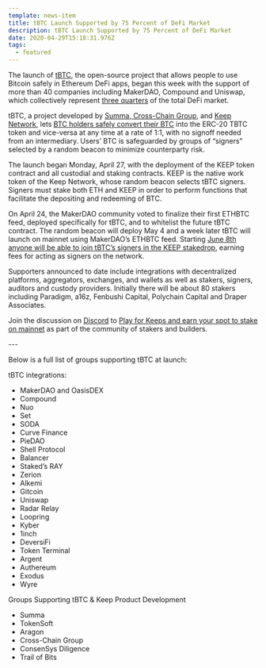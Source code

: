 ```yaml
---
template: news-item
title: tBTC Launch Supported by 75 Percent of DeFi Market
description: tBTC Launch Supported by 75 Percent of DeFi Market
date: 2020-04-29T15:18:31.976Z
tags:
  - featured
---
```

The launch of [tBTC](https://tbtc.network/), the open-source project that allows people to use Bitcoin safely in Ethereum DeFi apps, began this week with the support of more than 40 companies including MakerDAO, Compound and Uniswap, which collectively represent [three quarters](https://defipulse.com/) of the total DeFi market.

tBTC, a project developed by [Summa](https://summa.one/),[ Cross-Chain Group](https://www.crosschain.group/), and [Keep Network](http://keep.network), lets [BTC holders safely convert their BTC](https://blog.keep.network/introducing-tbtc-the-safest-way-to-earn-with-your-bitcoin-fec077f171f4) into the ERC-20 TBTC token and vice-versa at any time at a rate of 1:1, with no signoff needed from an intermediary. Users’ BTC is safeguarded by groups of “signers” selected by a random beacon to minimize counterparty risk.

The launch began Monday, April 27, with the deployment of the KEEP token contract and all custodial and staking contracts. KEEP is the native work token of the Keep Network, whose random beacon selects tBTC signers. Signers must stake both ETH and KEEP in order to perform functions that facilitate the depositing and redeeming of BTC.

On April 24, the MakerDAO community voted to finalize their first ETHBTC feed, deployed specifically for tBTC, and to whitelist the future tBTC contract. The random beacon will deploy May 4 and a week later tBTC will launch on mainnet using MakerDAO’s ETHBTC feed. Starting [June 8th anyone will be able to join tBTC’s signers in the KEEP stakedrop](https://www.crowdcast.io/e/keep-stakedrop---live/register), earning fees for acting as signers on the network.

Supporters announced to date include integrations with decentralized platforms, aggregators, exchanges, and wallets as well as stakers, signers, auditors and custody providers. Initially there will be about 80 stakers including Paradigm, a16z, Fenbushi Capital, Polychain Capital and Draper Associates.

Join the discussion on [Discord](https://discord.gg/2HnCxsd) to [Play for Keeps and earn your spot to stake on mainnet](https://blog.keep.network/how-to-play-for-keeps-297f246455d4) as part of the community of stakers and builders.

\---

Below is a full list of groups supporting tBTC at launch:

tBTC integrations:

* MakerDAO and OasisDEX
* Compound
* Nuo
* Set
* SODA
* Curve Finance
* PieDAO
* Shell Protocol
* Balancer
* Staked’s RAY
* Zerion
* Alkemi
* Gitcoin
* Uniswap
* Radar Relay
* Loopring
* Kyber
* 1inch
* DeversiFi
* Token Terminal
* Argent
* Authereum
* Exodus
* Wyre

Groups Supporting tBTC & Keep Product Development

* Summa
* TokenSoft
* Aragon
* Cross-Chain Group
* ConsenSys Diligence
* Trail of Bits

